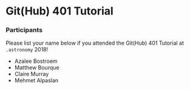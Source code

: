 # Git(Hub) 401 Tutorial

### Participants

Please list your name below if you attended the Git(Hub) 401 Tutorial at `.astronomy` 2018!
- Azalee Bostroem
- Matthew Bourque
- Claire Murray
- Mehmet Alpaslan
